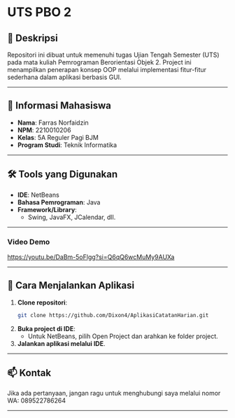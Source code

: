 # **UTS PBO 2**

## 📄 **Deskripsi**
Repositori ini dibuat untuk memenuhi tugas Ujian Tengah Semester (UTS) pada mata kuliah Pemrograman Berorientasi Objek 2. Project ini menampilkan penerapan konsep OOP melalui implementasi fitur-fitur sederhana dalam aplikasi berbasis GUI.

---

## 📌 **Informasi Mahasiswa**
- **Nama**: Farras Norfaidzin
- **NPM**: 2210010206
- **Kelas**: 5A Reguler Pagi BJM
- **Program Studi**: Teknik Informatika

---

## 🛠️ **Tools yang Digunakan**
- **IDE**: NetBeans
- **Bahasa Pemrograman**: Java
- **Framework/Library**:
  - Swing, JavaFX, JCalendar, dll.

---

### **Video Demo**
https://youtu.be/DaBm-5oFlgg?si=Q6qQ6wcMuMy9AUXa

---

## 🚀 **Cara Menjalankan Aplikasi**
1. **Clone repositori**:
   ```bash
   git clone https://github.com/Dixon4/AplikasiCatatanHarian.git
2. **Buka project di IDE**:
   - Untuk NetBeans, pilih Open Project dan arahkan ke folder project.
3. **Jalankan aplikasi melalui IDE**.

---

## 📫 **Kontak**
Jika ada pertanyaan, jangan ragu untuk menghubungi saya melalui nomor WA: 089522786264

---
